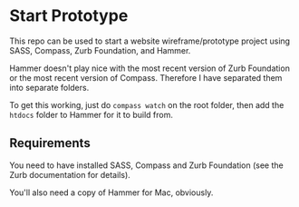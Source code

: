 Start Prototype
===============

This repo can be used to start a website wireframe/prototype project using
SASS, Compass, Zurb Foundation, and Hammer.

Hammer doesn't play nice with the most recent version of Zurb Foundation or
the most recent version of Compass. Therefore I have separated them into
separate folders.

To get this working, just do `compass watch` on the root folder, then add the
`htdocs` folder to Hammer for it to build from.

## Requirements

You need to have installed SASS, Compass and Zurb Foundation (see the Zurb
documentation for details).

You'll also need a copy of Hammer for Mac, obviously.
